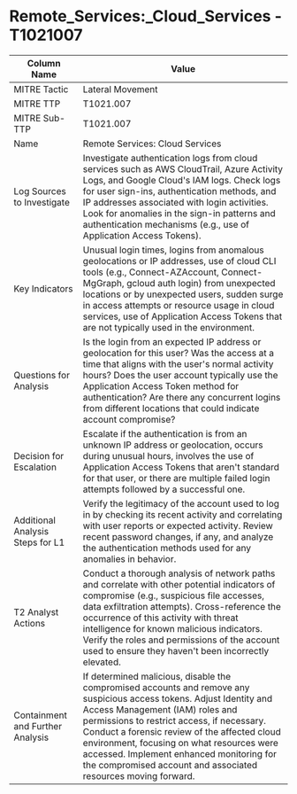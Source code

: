 # Remote_Services:_Cloud_Services - T1021007

| Column Name | Value |
|-------------|-------|
| MITRE Tactic | Lateral Movement |
| MITRE TTP | T1021.007 |
| MITRE Sub-TTP | T1021.007 |
| Name | Remote Services: Cloud Services |
| Log Sources to Investigate | Investigate authentication logs from cloud services such as AWS CloudTrail, Azure Activity Logs, and Google Cloud's IAM logs. Check logs for user sign-ins, authentication methods, and IP addresses associated with login activities. Look for anomalies in the sign-in patterns and authentication mechanisms (e.g., use of Application Access Tokens). |
| Key Indicators | Unusual login times, logins from anomalous geolocations or IP addresses, use of cloud CLI tools (e.g., Connect-AZAccount, Connect-MgGraph, gcloud auth login) from unexpected locations or by unexpected users, sudden surge in access attempts or resource usage in cloud services, use of Application Access Tokens that are not typically used in the environment. |
| Questions for Analysis | Is the login from an expected IP address or geolocation for this user? Was the access at a time that aligns with the user's normal activity hours? Does the user account typically use the Application Access Token method for authentication? Are there any concurrent logins from different locations that could indicate account compromise? |
| Decision for Escalation | Escalate if the authentication is from an unknown IP address or geolocation, occurs during unusual hours, involves the use of Application Access Tokens that aren't standard for that user, or there are multiple failed login attempts followed by a successful one. |
| Additional Analysis Steps for L1 | Verify the legitimacy of the account used to log in by checking its recent activity and correlating with user reports or expected activity. Review recent password changes, if any, and analyze the authentication methods used for any anomalies in behavior. |
| T2 Analyst Actions | Conduct a thorough analysis of network paths and correlate with other potential indicators of compromise (e.g., suspicious file accesses, data exfiltration attempts). Cross-reference the occurrence of this activity with threat intelligence for known malicious indicators. Verify the roles and permissions of the account used to ensure they haven't been incorrectly elevated. |
| Containment and Further Analysis | If determined malicious, disable the compromised accounts and remove any suspicious access tokens. Adjust Identity and Access Management (IAM) roles and permissions to restrict access, if necessary. Conduct a forensic review of the affected cloud environment, focusing on what resources were accessed. Implement enhanced monitoring for the compromised account and associated resources moving forward. |
